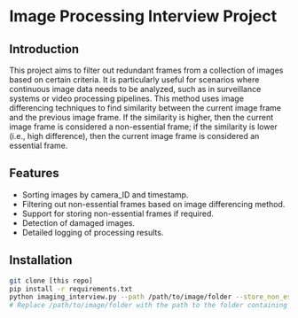# Image Processing Interview Project

## Introduction
This project aims to filter out redundant frames from a collection of images based on certain criteria. It is particularly useful for scenarios where continuous image data needs to be analyzed, such as in surveillance systems or video processing pipelines. This method uses image differencing techniques to find similarity between the current image frame and the previous image frame. If the similarity is higher, then the current image frame is considered a non-essential frame; if the similarity is lower (i.e., high difference), then the current image frame is considered an essential frame.

## Features
- Sorting images by camera_ID and timestamp.
- Filtering out non-essential frames based on image differencing method.
- Support for storing non-essential frames if required.
- Detection of damaged images.
- Detailed logging of processing results.

## Installation

```bash
git clone [this repo]
pip install -r requirements.txt
python imaging_interview.py --path /path/to/image/folder --store_non_ess_frames
# Replace /path/to/image/folder with the path to the folder containing the image files. Use the --store_non_ess_frames flag to store non-essential frames.
```
